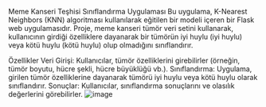 Meme Kanseri Teşhisi Sınıflandırma Uygulaması
Bu uygulama, K-Nearest Neighbors (KNN) algoritması kullanılarak eğitilen bir modeli içeren bir Flask web uygulamasıdır. Proje, meme kanseri tümör veri setini kullanarak, kullanıcının girdiği özelliklere dayanarak bir tümörün iyi huylu (iyi huylu) veya kötü huylu (kötü huylu) olup olmadığını sınıflandırır.

Özellikler
Veri Girişi: Kullanıcılar, tümör özelliklerini girebilirler (örneğin, tümör boyutu, hücre şekli, hücre büyüklüğü vb.).
Sınıflandırma: Uygulama, girilen tümör özelliklerine dayanarak tümörü iyi huylu veya kötü huylu olarak sınıflandırır.
Sonuçlar: Kullanıcılar, sınıflandırma sonuçlarını ve olasılık değerlerini görebilirler.
![image](https://github.com/SerdarYuksek/KNN-Algoritmasi-ile-Tumor-Siniflandirmasi/assets/129522255/b151b6af-0313-489b-9266-ec24d0767ee4)
